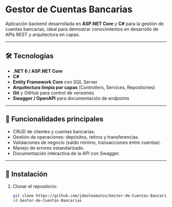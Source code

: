 # Gestor de Cuentas Bancarias

Aplicación backend desarrollada en **ASP.NET Core** y **C#** para la gestión de cuentas bancarias, ideal para demostrar conocimientos en desarrollo de APIs REST y arquitectura en capas.

---

## 🛠 Tecnologías

- **.NET 6 / ASP.NET Core**
- **C#**
- **Entity Framework Core** con SQL Server
- **Arquitectura limpia por capas** (Controllers, Services, Repositories)
- **Git** y GitHub para control de versiones
- **Swagger / OpenAPI** para documentación de endpoints

---

## 🚀 Funcionalidades principales

- CRUD de clientes y cuentas bancarias.
- Gestión de operaciones: depósitos, retiros y transferencias.
- Validaciones de negocio (saldo mínimo, transacciones entre cuentas).
- Manejo de errores estandarizado.
- Documentación interactiva de la API con Swagger.

---

## 📝 Instalación

1. Clonar el repositorio:

   ```bash
   git clone https://github.com/jdeoleomatos/Gestor-de-Cuentas-Bancarias.git
   cd Gestor-de-Cuentas-Bancarias
